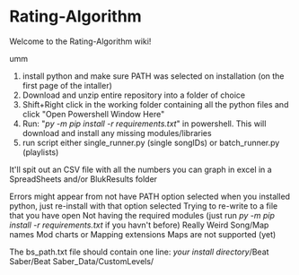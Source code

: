 # Rating-Algorithm
Welcome to the Rating-Algorithm wiki!

umm
1. install python and make sure PATH was selected on installation (on the first page of the intaller)
2. Download and unzip entire repository into a folder of choice
3. Shift+Right click in the working folder containing all the python files and click "Open Powershell Window Here"
4. Run: "*py -m pip install -r requirements.txt*" in powershell. This will download and install any missing modules/libraries
6. run script either single_runner.py (single songIDs) or batch_runner.py (playlists)

It'll spit out an CSV file with all the numbers you can graph in excel in a SpreadSheets and/or BlukResults folder

Errors might appear from not have PATH option selected when you installed python, just re-install with that option selected
Trying to re-write to a file that you have open
Not having the required modules (just run *py -m pip install -r requirements.txt* if you havn't before)
Really Weird Song/Map names
Mod charts or Mapping extensions Maps are not supported (yet)

The bs_path.txt file should contain one line: *your install directory*/Beat Saber/Beat Saber_Data/CustomLevels/

